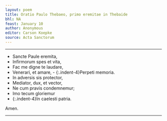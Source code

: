 ```yaml
---
layout: poem
title: Oratio Paulo Thebaeo, primo eremitae in Thebaide
bhl: NA
feast: January 10
author: Anonymous
editor: Carson Koepke
source: Acta Sanctorum
---
```


---

- Sancte Paule eremita,
- Infirmorum spes et vita,
- Fac me digne te laudare,
- Venerari, et amare,
- {:.indent-4}Perpeti memoria.
- In adversis sis protector,
- Mediator, dux, et vector,
- Ne cum pravis condemnemur;
- Imo tecum gloriemur
- {:.indent-4}In caelesti patria. 

Amen.

---
